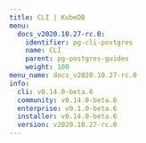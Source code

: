 ```yaml
---
title: CLI | KubeDB
menu:
  docs_v2020.10.27-rc.0:
    identifier: pg-cli-postgres
    name: CLI
    parent: pg-postgres-guides
    weight: 100
menu_name: docs_v2020.10.27-rc.0
info:
  cli: v0.14.0-beta.6
  community: v0.14.0-beta.6
  enterprise: v0.1.0-beta.6
  installer: v0.14.0-beta.6
  version: v2020.10.27-rc.0
---
```


